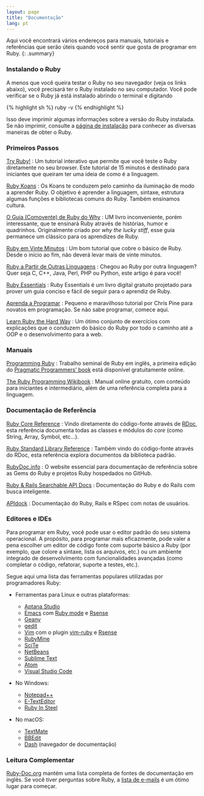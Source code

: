 ```yaml
---
layout: page
title: "Documentação"
lang: pt
---
```


Aqui você encontrará vários endereços para manuais, tutoriais e
referências que serão úteis quando você sentir que gosta de programar
em Ruby.
{: .summary}

### Instalando o Ruby

A menos que você queira testar o Ruby no seu navegador (veja os links abaixo),
você precisará ter o Ruby instalado no seu computador. Você pode verificar se
o Ruby já está instalado abrindo o terminal e digitando

{% highlight sh %}
ruby -v
{% endhighlight %}

Isso deve imprimir algumas informações sobre a versão do Ruby instalada. Se não
imprimir, consulte a [página de instalação](installation/) para conhecer as
diversas maneiras de obter o Ruby.

### Primeiros Passos

[Try Ruby!][1]
: Um tutorial interativo que permite que você teste o Ruby diretamente no
  seu browser. Este tutorial de 15 minutos é destinado para iniciantes que
  queiram ter uma ideia de como é a linguagem.

[Ruby Koans][2]
: Os Koans te conduzem pelo caminho da iluminação de modo a aprender Ruby.
  O objetivo é aprender a linguagem, sintaxe, estrutura algumas funções e
  bibliotecas comuns do Ruby. Também ensinamos cultura.

[O Guia (Comovente) de Ruby do Why][5]
: UM livro inconveniente, porém interessante, que te ensinará Ruby através
  de histórias, humor e quadrinhos. Originalmente criado por *why the lucky
  stiff*, esse guia permanece um clássico para os aprendizes de Ruby.

[Ruby em Vinte Minutos](/pt/documentation/quickstart/)
: Um bom tutorial que cobre o básico de Ruby. Desde o início ao fim, não
  deverá levar mais de vinte minutos.

[Ruby a Partir de Outras Linguagens](/pt/documentation/ruby-from-other-languages/)
: Chegou ao Ruby por outra linguagem? Quer seja C, C++, Java, Perl,
  PHP ou Python, este artigo é para você!

[Ruby Essentials][7]
: Ruby Essentials é um livro digital gratuito projetado para prover um
  guia conciso e fácil de seguir para o aprendiz de Ruby.

[Aprenda a Programar][8]
: Pequeno e maravilhoso tutorial por Chris Pine para novatos em
  programação. Se não sabe programar, comece aqui.

[Learn Ruby the Hard Way][38]
: Um ótimo conjunto de exercícios com explicações que o conduzem do básico
  do Ruby por todo o caminho até a OOP e o desenvolvimento para a web.

### Manuais

[Programming Ruby][9]
: Trabalho seminal de Ruby em inglês, a primeira edição do [Pragmatic
  Programmers’ book][10] está disponível gratuitamente online.

[The Ruby Programming Wikibook][12]
: Manual online gratuito, com conteúdo para iniciantes e intermediário,
  além de uma referência completa para a linguagem.

### Documentação de Referência

[Ruby Core Reference][13]
: Vindo diretamente do código-fonte através de [RDoc][14], esta
  referência documenta todas as classes e módulos do _core_ (como String,
  Array, Symbol, etc…).

[Ruby Standard Library Reference][15]
: Também vindo do código-fonte através do RDoc, esta referência explora
  documentos da biblioteca padrão.

[RubyDoc.info][16]
: O website essencial para documentação de referência sobre as Gems do Ruby e
  projetos Ruby hospedados no GitHub.

[Ruby & Rails Searchable API Docs][17]
: Documentação do Ruby e do Rails com busca inteligente.

[APIdock][18]
: Documentação do Ruby, Rails e RSpec com notas de usuários.

### Editores e IDEs

Para programar em Ruby, você pode usar o editor padrão do seu sistema
operacional. A propósito, para programar mais eficazmente, pode valer
a pena escolher um editor de código fonte com suporte básico a Ruby
(por exemplo, que colore a sintaxe, lista os arquivos, etc.) ou um
ambiente integrado de desenvolvimento com funcionalidades avançadas
(como completar o código, refatorar, suporte a testes, etc.).

Segue aqui uma lista das ferramentas populares utilizadas por
programadores Ruby:

* Ferramentas para Linux e outras plataformas:
  * [Aptana Studio][19]
  * [Emacs][20] com [Ruby mode][21] e [Rsense][22]
  * [Geany][23]
  * [gedit][24]
  * [Vim][25] com o plugin [vim-ruby][26] e [Rsense][22]
  * [RubyMine][27]
  * [SciTe][28]
  * [NetBeans][36]
  * [Sublime Text][37]
  * [Atom][atom]
  * [Visual Studio Code][vscode]

* No Windows:
  * [Notepad++][29]
  * [E-TextEditor][30]
  * [Ruby In Steel][31]

* No macOS:
  * [TextMate][32]
  * [BBEdit][33]
  * [Dash][39] (navegador de documentação)

### Leitura Complementar

[Ruby-Doc.org][34] mantém uma lista completa de fontes de documentação
em inglês. Se você tiver
perguntas sobre Ruby, a [lista de e-mails](/pt/community/mailing-lists/)
é um ótimo lugar para começar.



[1]: https://try.ruby-lang.org/
[2]: http://rubykoans.com/
[5]: http://why.carlosbrando.com/
[7]: http://www.techotopia.com/index.php/Ruby_Essentials
[8]: http://aprendaaprogramar.rubyonrails.com.br/
[9]: http://www.ruby-doc.org/docs/ProgrammingRuby/
[10]: http://pragmaticprogrammer.com/titles/ruby/index.html
[12]: http://en.wikibooks.org/wiki/Ruby_programming_language
[13]: http://www.ruby-doc.org/core
[14]: https://ruby.github.io/rdoc/
[15]: http://www.ruby-doc.org/stdlib
[16]: http://www.rubydoc.info/
[17]: http://rubydocs.org/
[18]: http://apidock.com/
[19]: http://www.aptana.com/
[20]: http://www.gnu.org/software/emacs/
[21]: http://www.emacswiki.org/emacs/RubyMode
[22]: http://rsense.github.io/
[23]: http://www.geany.org/
[24]: http://projects.gnome.org/gedit/screenshots.html
[25]: http://www.vim.org/
[26]: https://github.com/vim-ruby/vim-ruby
[27]: http://www.jetbrains.com/ruby/
[28]: http://www.scintilla.org/SciTE.html
[29]: http://notepad-plus-plus.org/
[30]: http://www.e-texteditor.com/
[31]: http://www.sapphiresteel.com/
[32]: http://macromates.com/
[33]: https://www.barebones.com/products/bbedit/
[34]: http://ruby-doc.org
[36]: https://netbeans.org/
[37]: http://www.sublimetext.com/
[38]: https://learncodethehardway.org/ruby/
[39]: http://kapeli.com/dash
[atom]: https://atom.io/
[vscode]: https://code.visualstudio.com/
